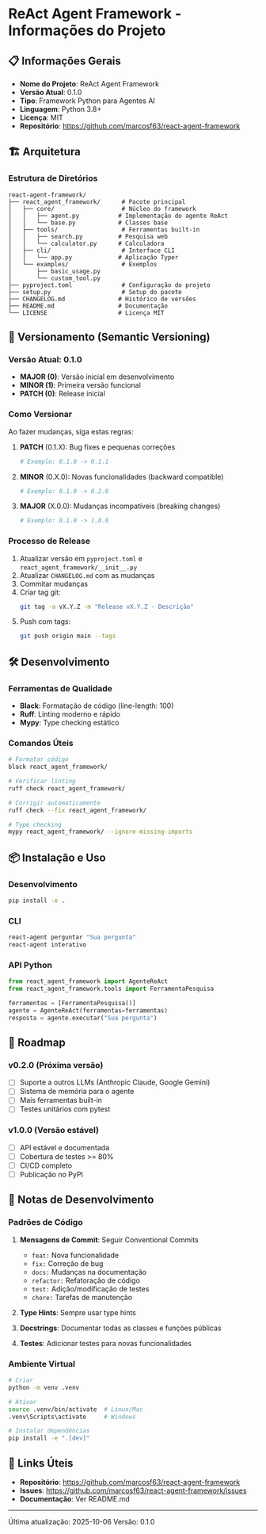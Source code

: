 # ReAct Agent Framework - Informações do Projeto

## 📋 Informações Gerais

- **Nome do Projeto**: ReAct Agent Framework
- **Versão Atual**: 0.1.0
- **Tipo**: Framework Python para Agentes AI
- **Linguagem**: Python 3.8+
- **Licença**: MIT
- **Repositório**: https://github.com/marcosf63/react-agent-framework

## 🏗️ Arquitetura

### Estrutura de Diretórios
```
react-agent-framework/
├── react_agent_framework/      # Pacote principal
│   ├── core/                   # Núcleo do framework
│   │   ├── agent.py           # Implementação do agente ReAct
│   │   └── base.py            # Classes base
│   ├── tools/                  # Ferramentas built-in
│   │   ├── search.py          # Pesquisa web
│   │   └── calculator.py      # Calculadora
│   ├── cli/                    # Interface CLI
│   │   └── app.py             # Aplicação Typer
│   └── examples/               # Exemplos
│       ├── basic_usage.py
│       └── custom_tool.py
├── pyproject.toml              # Configuração do projeto
├── setup.py                    # Setup do pacote
├── CHANGELOG.md               # Histórico de versões
├── README.md                  # Documentação
└── LICENSE                    # Licença MIT
```

## 🔄 Versionamento (Semantic Versioning)

### Versão Atual: **0.1.0**

- **MAJOR (0)**: Versão inicial em desenvolvimento
- **MINOR (1)**: Primeira versão funcional
- **PATCH (0)**: Release inicial

### Como Versionar

Ao fazer mudanças, siga estas regras:

1. **PATCH** (0.1.X): Bug fixes e pequenas correções
   ```bash
   # Exemplo: 0.1.0 -> 0.1.1
   ```

2. **MINOR** (0.X.0): Novas funcionalidades (backward compatible)
   ```bash
   # Exemplo: 0.1.0 -> 0.2.0
   ```

3. **MAJOR** (X.0.0): Mudanças incompatíveis (breaking changes)
   ```bash
   # Exemplo: 0.1.0 -> 1.0.0
   ```

### Processo de Release

1. Atualizar versão em `pyproject.toml` e `react_agent_framework/__init__.py`
2. Atualizar `CHANGELOG.md` com as mudanças
3. Commitar mudanças
4. Criar tag git:
   ```bash
   git tag -a vX.Y.Z -m "Release vX.Y.Z - Descrição"
   ```
5. Push com tags:
   ```bash
   git push origin main --tags
   ```

## 🛠️ Desenvolvimento

### Ferramentas de Qualidade

- **Black**: Formatação de código (line-length: 100)
- **Ruff**: Linting moderno e rápido
- **Mypy**: Type checking estático

### Comandos Úteis

```bash
# Formatar código
black react_agent_framework/

# Verificar linting
ruff check react_agent_framework/

# Corrigir automaticamente
ruff check --fix react_agent_framework/

# Type checking
mypy react_agent_framework/ --ignore-missing-imports
```

## 📦 Instalação e Uso

### Desenvolvimento
```bash
pip install -e .
```

### CLI
```bash
react-agent perguntar "Sua pergunta"
react-agent interativo
```

### API Python
```python
from react_agent_framework import AgenteReAct
from react_agent_framework.tools import FerramentaPesquisa

ferramentas = [FerramentaPesquisa()]
agente = AgenteReAct(ferramentas=ferramentas)
resposta = agente.executar("Sua pergunta")
```

## 🚀 Roadmap

### v0.2.0 (Próxima versão)
- [ ] Suporte a outros LLMs (Anthropic Claude, Google Gemini)
- [ ] Sistema de memória para o agente
- [ ] Mais ferramentas built-in
- [ ] Testes unitários com pytest

### v1.0.0 (Versão estável)
- [ ] API estável e documentada
- [ ] Cobertura de testes >= 80%
- [ ] CI/CD completo
- [ ] Publicação no PyPI

## 📝 Notas de Desenvolvimento

### Padrões de Código

1. **Mensagens de Commit**: Seguir Conventional Commits
   - `feat:` Nova funcionalidade
   - `fix:` Correção de bug
   - `docs:` Mudanças na documentação
   - `refactor:` Refatoração de código
   - `test:` Adição/modificação de testes
   - `chore:` Tarefas de manutenção

2. **Type Hints**: Sempre usar type hints
3. **Docstrings**: Documentar todas as classes e funções públicas
4. **Testes**: Adicionar testes para novas funcionalidades

### Ambiente Virtual

```bash
# Criar
python -m venv .venv

# Ativar
source .venv/bin/activate  # Linux/Mac
.venv\Scripts\activate     # Windows

# Instalar dependências
pip install -e ".[dev]"
```

## 🔗 Links Úteis

- **Repositório**: https://github.com/marcosf63/react-agent-framework
- **Issues**: https://github.com/marcosf63/react-agent-framework/issues
- **Documentação**: Ver README.md

---

Última atualização: 2025-10-06
Versão: 0.1.0
